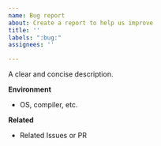 ```yaml
---
name: Bug report
about: Create a report to help us improve
title: ''
labels: ":bug:"
assignees: ''

---
```


A clear and concise description.

**Environment**
- OS, compiler, etc.

**Related**
- Related Issues or PR

